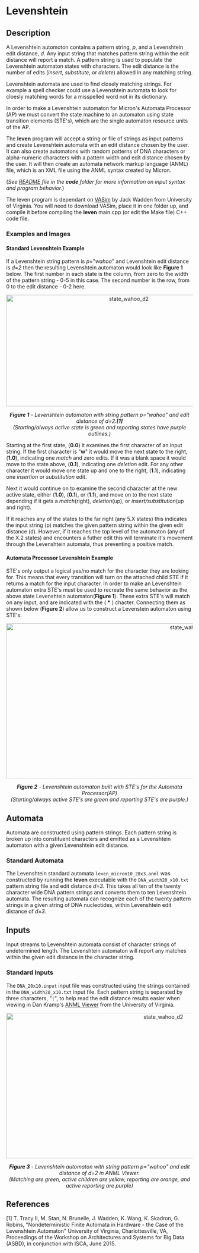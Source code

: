 # **Levenshtein**

## **Description**

A Levenshtein automoton contains a pattern string, *p*, and a Levenshtein edit distance, *d*. Any input string that matches pattern string within the edit distance will report a match. A pattern string is used to populate the Levenshtein automaton states with characters. The edit distance is the number of edits (*insert*, *substitute*, or *delete*) allowed in any matching string. 

Levenshtein automata are used to find closely matching strings. For example a spell checker could use a Levenshtein automata to look for cloesly matching words for a misspelled word not in its dictionary.

In order to make a Levenshtein automaton for Micron's Automata Processor (AP) we must convert the state machine to an automaton using state transition elements (STE's), which are the single automaton resource units of the AP.

The **leven** program will accept a string or file of strings as input patterns and create Levenshtein automata with an edit distance chosen by the user. It can also create automatons with random patterns of DNA characters or alpha-numeric characters with a pattern width and edit distance chosen by the user. It will then create an automata network markup language (ANML) file, which is an XML file using the ANML syntax created by Micron.

(*See  <a href="https://jeffudall.github.io/Levenshtein/Code/">README</a> file in the **code** folder for more information on input syntax and program behavior.*)

The leven program is dependant on <a href="https://github.com/jackwadden/VASim">VASim</a> by Jack Wadden from University of Virginia. You will need to download VASim, place it in one folder up, and compile it before compiling the **leven** main.cpp (or edit the Make file) C++ code file. 

### **Examples and Images**

#### **Standard Levenshtein Example**

If a Levenshtein string pattern is *p*="*wahoo*" and Levenshtein edit distance is *d*=*2* then the resulting Levenshtein automaton would look like **Figure 1** below. The first number in each state is the column, from zero to the width of the pattern string - 0-5 in this case. The second number is the row, from 0 to the edit distance - 0-2 here.

<p align="center">
<img src="https://raw.githubusercontent.com/jeffudall/Levenshtein/master/Images/Levenshtein-automaton-sm.jpg" width="647" height="300" alt="state_wahoo_d2">  
</p>

<p align="center">
<i><b>Figure 1</b> - Levenshtein automaton with string pattern p="wahoo" and edit distance of d=2.<b>[1]</b>    
</br>(Starting/always active state is green and reporting states have purple outlines.)</i>
</p>

Starting at the first state, (**0.0**) it examines the first character of an input string. If the first character is "**w**" it would move the next state to the right, (**1.0**), indicating one *match* and zero edits. If it was a blank space it would move to the state above, (**0.1**), indicating one *deletion* edit. For any other character it would move one state up and one to the right, (**1.1**), indicating one *insertion* or *substitution* edit. 

Next it would continue on to examine the second character at the new active state, either (**1.0**), (**0.1**), or (**1.1**), and move on to the next state depending if it gets a *match*(right), *deletion*(up), or *insert/substitution*(up and right). 

If it reaches any of the states to the far right (any 5.X states) this indicates the input string (p) matches the given pattern string within the given edit distance (d). However, if it reaches the top level of the automaton (any of the X.2 states) and encounters a futher edit this will terminate it's movement through the Levenshtein automata, thus preventing a positive match.


#### **Automata Processor Levenshtein Example**

STE's only output a logical yes/no match for the character they are looking for. This means that every transition will turn on the attached child STE if it returns a match for the input character. In order to make an Levenshtein automaton extra STE's must be used to recreate the same behavior as the above state Levenshtein automaton(**Figure 1**). These extra STE's will match on any input, and are indicated with the ( **\*** ) chacter. Connecting them as shown below (**Figure 2**) allow us to construct a Levenstein automaton using STE's.
<p align="center">
<img src="https://raw.githubusercontent.com/jeffudall/Levenshtein/master/Images/Levenshtein%20graph%20WAHOO%20draft%203%20sm.jpg" width="1000" height="417" alt="state_wahoo_d2_AP">  
</p>

<p align="center">
<i><b>Figure 2</b> - Levenshtein automaton built with STE's for the Automata Processor(AP) 
<br>(Starting/always active STE's are green and reporting STE's are purple.)</i>
</p>


## **Automata**

Automata are constructed using pattern strings. Each pattern string is broken up into constituent characters and emitted as a Levenshtein automaton with a given Levenshtein edit distance.

### **Standard Automata**
The Levenshtein standard automata `leven_micron10_20x3.anml` was constructed by running the **leven** executable with the `DNA_width20_x10.txt` pattern string file and edit distance *d*=*3*. This takes all ten of the twenty character wide DNA pattern strings and converts them to ten Levenshtein automata. The resulting automata can recognize each of the twenty pattern strings in a given string of DNA nucleotides, within Levenshtein edit distance of *d*=*3*.

## **Inputs**
Input streams to Levenshtein automata consist of character strings of undetermined length. The Levenshtein automaton will report any matches within the given edit distance in the character string.

### **Standard Inputs**
The `DNA_20x10.input` input file was constructed using the strings contained in the `DNA_width20_x10.txt` input file. Each pattern string is separated by three characters, "` | `", to help read the edit distance results easier when viewing in Dan Kramp's <a href="http://automata9.cs.virginia.edu:9090/#">ANML Viewer</a> from the University of Virginia. 

<p align="center">
<img src="https://github.com/jeffudall/ANMLZooCopy/blob/master/Levenshtein/images/ANMLviewer_wahoo_d2.png" width="833" height="391" alt="state_wahoo_d2">  
</p>

<p align="center">
<i><b>Figure 3</b> - Levenshtein automaton with string pattern p="wahoo" and edit distance of d=2 in ANML Viewer.    
</br>(Matching are green, active children are yellow, reporting are orange, and active reporting are purple)</i>
</p>


## References

[1] T. Tracy II, M. Stan, N. Brunelle, J. Wadden, K. Wang, K. Skadron, G. Robins, "Nondeterministic Finite Automata in Hardware - the Case of the Levenshtein Automaton" University of Virginia, Charlottesville, VA, Proceedings of the Workshop on Architectures and Systems for Big Data (ASBD), in conjunction with ISCA, June 2015.
